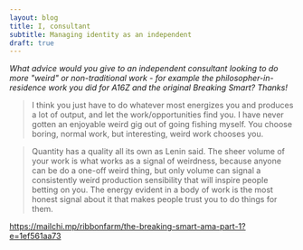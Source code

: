 ```yaml
---
layout: blog
title: I, consultant
subtitle: Managing identity as an independent
draft: true
---
```





*What advice would you give to an independent consultant looking to do more "weird" or non-traditional work - for example the philosopher-in-residence work you did for A16Z and the original Breaking Smart? Thanks!*

> I think you just have to do whatever most energizes you and produces a lot of output, and let the work/opportunities find you. I have never gotten an enjoyable weird gig out of going fishing myself. You choose boring, normal work, but interesting, weird work chooses you.

> Quantity has a quality all its own as Lenin said. The sheer volume of your work is what works as a signal of weirdness, because anyone can be do a one-off weird thing, but only volume can signal a consistently weird production sensibility that will inspire people betting on you. The energy evident in a body of work is the most honest signal about it that makes people trust you to do things for them. 

https://mailchi.mp/ribbonfarm/the-breaking-smart-ama-part-1?e=1ef561aa73